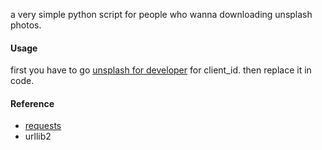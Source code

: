 a very simple python script for people who wanna downloading unsplash photos.

####  Usage
first you have to go [unsplash for developer]("https://unsplash.com/developers") for client_id.
then replace it in code.

#### Reference
* [requests]("https://github.com/kennethreitz/requests")
* urllib2
